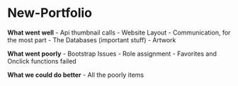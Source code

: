 # New-Portfolio


**What went well**
    - Api thumbnail calls
    - Website Layout
    - Communication, for the most part
    - The Databases (important stuff)
    - Artwork

**What went poorly**
    - Bootstrap Issues
    - Role assignment
    - Favorites and Onclick functions failed

**What we could do better**
    - All the poorly items